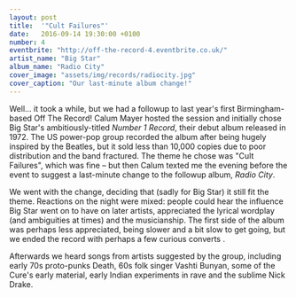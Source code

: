 ```yaml
---
layout: post
title:  '"Cult Failures"'
date:   2016-09-14 19:30:00 +0100
number: 4
eventbrite: "http://off-the-record-4.eventbrite.co.uk/"
artist_name: "Big Star"
album_name: "Radio City"
cover_image: "assets/img/records/radiocity.jpg"
cover_caption: "Our last-minute album change!"
---
```


Well... it took a while, but we had a followup to last year's first Birmingham-based Off The Record! Calum Mayer hosted the session and initially chose Big Star's ambitiously-titled *Number 1 Record*, their debut album released in 1972. The US power-pop group recorded the album after being hugely inspired by the Beatles, but it sold less than 10,000 copies due to poor distribution and the band fractured. The theme he chose was "Cult Failures", which was fine &ndash; but then Calum texted me the evening before the event to suggest a last-minute change to the followup album, *Radio City*.

We went with the change, deciding that (sadly for Big Star) it still fit the theme. Reactions on the night were mixed: people could hear the influence Big Star went on to have on later artists, appreciated the lyrical wordplay (and ambiguities at times) and the musicianship. The first side of the album was perhaps less appreciated, being slower and a bit slow to get going, but we ended the record with perhaps a few curious converts .

Afterwards we heard songs from artists suggested by the group, including early 70s proto-punks Death, 60s folk singer Vashti Bunyan, some of the Cure's early material, early Indian experiments in rave and the sublime Nick Drake.
